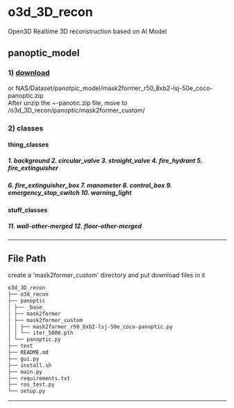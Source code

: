 # o3d_3D_recon
Open3D Realtime 3D reconstruction based on AI Model

## panoptic_model
### 1) [download](https://drive.google.com/file/d/1X9vFCsLzAAvEHxAQA2yaZBHKyjpYz84p/view?usp=drive_link)
or NAS/Dataset/panotpic_model/mask2former_r50_8xb2-lsj-50e_coco-panoptic.zip  
After unzip the ~-panotic.zip file, move to <root>/o3d_3D_recon/panoptic/mask2former_custom/

### 2) classes
#### thing_classes
##### 1. background 2. circular_valve 3. straight_valve 4. fire_hydrant 5. fire_extinguisher 
##### 6. fire_extinguisher_box 7. manometer 8. control_box 9. emergency_stop_switch 10. warning_light
#### stuff_classes
##### 11. wall-other-merged 12. floor-other-merged

***
## File Path
create a 'mask2former_custom' directory and put download files in it
```bash
o3d_3D_recon
├── o3d_recon
├── panoptic
│ ├── _base_
│ ├── mask2former
│ ├── mask2former_custom
│ │ ├── mask2former_r50_8xb2-lsj-50e_coco-panoptic.py
│ │ └── iter_5000.pth
│ └── panoptic.py 
├── test
├── README.md
├── gui.py
├── install.sh
├── main.py
├── requirements.txt
├── ros_test.py
└── setup.py
```
***
